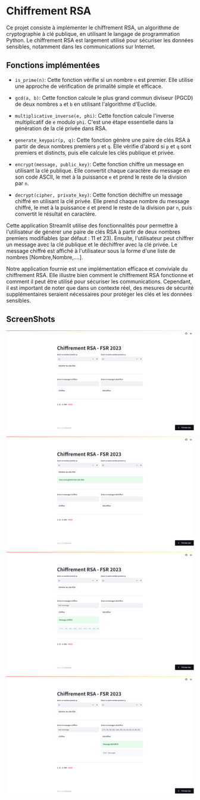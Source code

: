 # Chiffrement RSA

Ce projet consiste à implémenter le chiffrement RSA, un algorithme de cryptographie à clé publique, en utilisant le langage de programmation Python. Le chiffrement RSA est largement utilisé pour sécuriser les données sensibles, notamment dans les communications sur Internet.

## Fonctions implémentées

- `is_prime(n)`: Cette fonction vérifie si un nombre `n` est premier. Elle utilise une approche de vérification de primalité simple et efficace.

- `gcd(a, b)`: Cette fonction calcule le plus grand commun diviseur (PGCD) de deux nombres `a` et `b` en utilisant l'algorithme d'Euclide.

- `multiplicative_inverse(e, phi)`: Cette fonction calcule l'inverse multiplicatif de `e` modulo `phi`. C'est une étape essentielle dans la génération de la clé privée dans RSA.

- `generate_keypair(p, q)`: Cette fonction génère une paire de clés RSA à partir de deux nombres premiers `p` et `q`. Elle vérifie d'abord si `p` et `q` sont premiers et distincts, puis elle calcule les clés publique et privée.

- `encrypt(message, public_key)`: Cette fonction chiffre un message en utilisant la clé publique. Elle convertit chaque caractère du message en son code ASCII, le met à la puissance `e` et prend le reste de la division par `n`.

- `decrypt(cipher, private_key)`: Cette fonction déchiffre un message chiffré en utilisant la clé privée. Elle prend chaque nombre du message chiffré, le met à la puissance `d` et prend le reste de la division par `n`, puis convertit le résultat en caractère.

Cette application Streamlit utilise des fonctionnalités pour permettre à l'utilisateur de générer une paire de clés RSA à partir de deux nombres premiers modifiables (par défaut : 11 et 23). Ensuite, l'utilisateur peut chiffrer un message avec la clé publique et le déchiffrer avec la clé privée. Le message chiffré est affiché à l'utilisateur sous la forme d'une liste de nombres [Nombre,Nombre,….]. 

Notre application fournie est une implémentation efficace et conviviale du chiffrement RSA. Elle illustre bien comment le chiffrement RSA fonctionne et comment il peut être utilisé pour sécuriser les communications. Cependant, il est important de noter que dans un contexte réel, des mesures de sécurité supplémentaires seraient nécessaires pour protéger les clés et les données sensibles.

## ScreenShots

![image1](Screenshots/screencapture-chiffrementrsa-streamlit-app-1.png)

![image1](Screenshots/screencapture-chiffrementrsa-streamlit-app-2.png)

![image1](Screenshots/screencapture-chiffrementrsa-streamlit-app-3.png)

![image1](Screenshots/screencapture-chiffrementrsa-streamlit-app-4.png)
